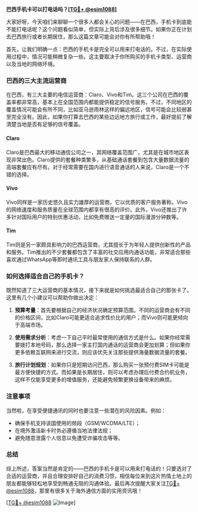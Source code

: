 **巴西手机卡可以打电话吗？[[TG💪+ @esim1088](https://t.me/s/esim1088)]**

大家好呀，今天咱们来聊聊一个很多人都会关心的问题——在巴西，手机卡到底能不能打电话呢？这个问题看似简单，但实际上背后涉及很多细节。如果你正在计划去巴西旅行或者长期居住，那么这篇文章可能会对你有所帮助哦！

首先，让我们明确一点：巴西的手机卡是完全可以用来打电话的。不过，在实际使用过程中，情况可能稍微复杂一些。这主要取决于你所购买的手机卡类型、运营商以及当地的网络环境。

### 巴西的三大主流运营商

在巴西，有三大主要的电信运营商：Claro、Vivo和Tim。这三个公司在巴西的覆盖率都非常高，基本上在全国范围内都能提供稳定的信号服务。不过，不同地区的覆盖情况可能会有所不同，比如亚马逊雨林这样的偏远地区，信号可能会比较弱甚至完全没有。因此，如果你打算去巴西的某些边远地方旅行或工作，最好提前了解清楚当地是否有足够的信号覆盖。

#### Claro
Claro是巴西最大的移动通信公司之一，其网络覆盖范围广，尤其是在城市地区表现非常出色。Claro提供的套餐种类繁多，从基础通话套餐到包含大量数据流量的高端套餐应有尽有。对于经常需要在国内进行语音通话的人来说，Claro是一个不错的选择。

#### Vivo
Vivo同样是一家历史悠久且实力雄厚的运营商，它以优质的客户服务著称。Vivo的网络速度和服务质量在全球范围内都享有很高的评价。此外，Vivo还推出了许多针对国际用户的特别优惠活动，比如免费赠送一定量的国际漫游分钟数等。

#### Tim
Tim则是另一家颇具影响力的巴西运营商，尤其擅长于为年轻人提供创新性的产品和服务。Tim推出的不少套餐都包含了丰富的社交应用内通话功能，非常适合那些喜欢通过WhatsApp等即时通讯工具与朋友家人保持联系的人群。

### 如何选择适合自己的手机卡？

既然知道了三大运营商的基本情况，接下来就是如何挑选最适合自己的那张卡了。这里有几个小建议可以帮助你做出决定：

1. **预算考量**：首先要根据自己的经济状况确定预算范围。不同的运营商会有不同的价格区间，比如Claro可能更适合追求性价比的用户；而Vivo则可能更倾向于高端市场。
   
2. **使用需求分析**：考虑一下自己平时最常使用的通信方式是什么。如果你经常需要拨打本地号码，那么选择一家主打国内通话的运营商会更加划算；但如果你更多依赖互联网来进行交流，则应该优先关注那些提供海量数据流量的套餐。

3. **旅行计划规划**：如果你只是短期访问巴西，那么购买一张预付费SIM卡可能是最方便快捷的方式。而如果是长期居住，则可以考虑办理后付费合约机业务，这样不仅能享受更多的增值服务，还能避免频繁更换设备带来的麻烦。

### 注意事项

当然啦，在享受便捷通讯的同时也要注意一些潜在的风险因素。例如：
- 确保手机支持该国使用的频段（GSM/WCDMA/LTE）；
- 在境外激活新卡时务必遵循当地法律法规；
- 避免随意泄露个人信息以免遭受诈骗攻击等等。

### 总结

综上所述，答案当然是肯定的——巴西的手机卡是可以用来打电话的！只要选对了合适的运营商，并且合理安排好自己的消费习惯，相信每位来到这片热情土地上的朋友都能够轻松地享受到畅通无阻的沟通体验。最后再次提醒大家关注[TG💪+ @esim1088](https://t.me/s/esim1088)，那里有很多关于海外通信方面的实用资讯哦！

[[TG💪+ @esim1088](https://t.me/s/esim1088) ![Image](https://i.postimg.cc/4NQfJmqS/Snipaste-2025-05-13-00-14-12.png)]